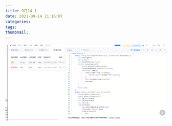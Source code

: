 ```yaml
---
title: 9月14-1
date: 2021-09-14 21:16:07
categories:
tags:
thumbnail:
---
```


![img_2.png](img_2.png)